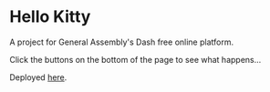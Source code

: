 # Hello Kitty
A project for General Assembly's Dash free online platform.

Click the buttons on the bottom of the page to see what happens...

Deployed [here](https://penelopecj.github.io/hello-kitty/).
